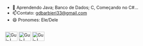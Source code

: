 



- 🚀 Aprendendo Java; Banco de Dados; C, Começando no C#...
- 📫Contato: gdbarbieri33@gmail.com
- 😄 Pronomes: Ele/Dele

<div style="display: inline_block"><br>
<img align="center" alt="Gui-J" height= "30" width = "40" src="https://cdn.jsdelivr.net/gh/devicons/devicon/icons/java/java-original.svg" />
 <img align="center" alt="Gui-J" height= "30" width = "40" src="https://cdn.jsdelivr.net/gh/devicons/devicon/icons/c/c-original.svg" />
 <img align="center" alt="Gui-J" height= "30" width = "40" src="https://cdn.jsdelivr.net/gh/devicons/devicon/icons/csharp/Csharp-original.svg" />
 </div>
 
 ##
 
 <div>
  
 </div>
